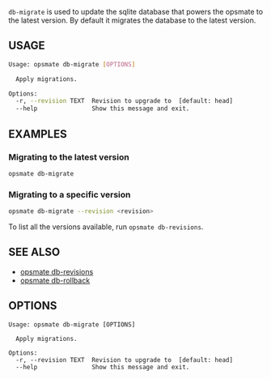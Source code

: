 `db-migrate` is used to update the sqlite database that powers the opsmate to the latest version. By default it migrates the database to the latest version.

## USAGE

```bash
Usage: opsmate db-migrate [OPTIONS]

  Apply migrations.

Options:
  -r, --revision TEXT  Revision to upgrade to  [default: head]
  --help               Show this message and exit.
```

## EXAMPLES

### Migrating to the latest version

```bash
opsmate db-migrate
```

### Migrating to a specific version

```bash
opsmate db-migrate --revision <revision>
```

To list all the versions available, run `opsmate db-revisions`.

## SEE ALSO

- [opsmate db-revisions](./db-revisions.md)
- [opsmate db-rollback](./db-rollback.md)

## OPTIONS

```
Usage: opsmate db-migrate [OPTIONS]

  Apply migrations.

Options:
  -r, --revision TEXT  Revision to upgrade to  [default: head]
  --help               Show this message and exit.
```
